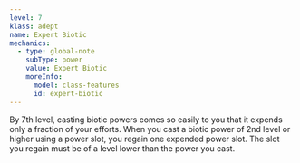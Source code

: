 ```yaml
---
level: 7
klass: adept
name: Expert Biotic
mechanics:
  - type: global-note
    subType: power
    value: Expert Biotic
    moreInfo:
      model: class-features
      id: expert-biotic
---
```

By 7th level, casting biotic powers comes so easily to you that it expends only a fraction of your efforts. When you
cast a biotic power of 2nd level or higher using a power slot, you regain one expended power slot. The slot you regain
must be of a level lower than the power you cast.

